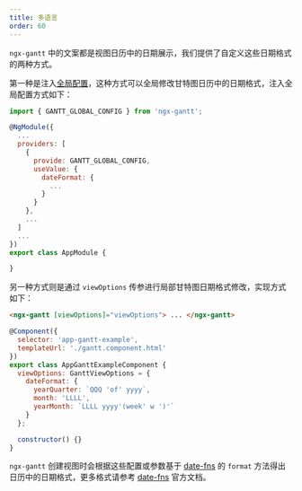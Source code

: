 ```yaml
---
title: 多语言
order: 60
---
```


`ngx-gantt` 中的文案都是视图日历中的日期展示，我们提供了自定义这些日期格式的两种方式。

第一种是注入[全局配置](/guides/configuration/global)，这种方式可以全局修改甘特图日历中的日期格式，注入全局配置方式如下：

```javascript
import { GANTT_GLOBAL_CONFIG } from 'ngx-gantt';

@NgModule({
  ...
  providers: [
    {
      provide: GANTT_GLOBAL_CONFIG,
      useValue: {
        dateFormat: {
          ...
        }
      }
    },
    ...
  ]
  ...
})
export class AppModule {

}

```

另一种方式则是通过 `viewOptions` 传参进行局部甘特图日期格式修改，实现方式如下：

```html
<ngx-gantt [viewOptions]="viewOptions"> ... </ngx-gantt>
```

```javascript
@Component({
  selector: 'app-gantt-example',
  templateUrl: './gantt.component.html'
})
export class AppGanttExampleComponent {
  viewOptions: GanttViewOptions = {
    dateFormat: {
      yearQuarter: `QQQ 'of' yyyy`,
      month: 'LLLL',
      yearMonth: `LLLL yyyy'(week' w ')'`
    }
  };

  constructor() {}
}
```

`ngx-gantt` 创建视图时会根据这些配置或参数基于 [date-fns](https://date-fns.org/v2.28.0/docs/format) 的 `format` 方法得出日历中的日期格式，更多格式请参考 [date-fns](https://date-fns.org/v2.28.0/docs/format) 官方文档。
